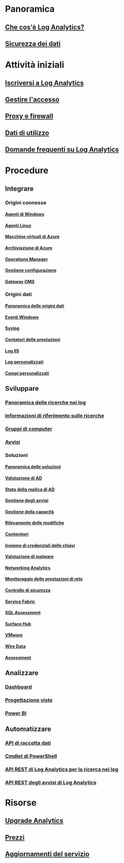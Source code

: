 # Panoramica
## [Che cos'è Log Analytics?](log-analytics-overview.md)
## [Sicurezza dei dati](log-analytics-security.md)

# Attività iniziali
## [Iscriversi a Log Analytics](log-analytics-get-started.md)
## [Gestire l'accesso](log-analytics-manage-access.md)
## [Proxy e firewall](log-analytics-proxy-firewall.md)
## [Dati di utilizzo](log-analytics-usage.md)
## [Domande frequenti su Log Analytics](log-analytics-faq.md)

# Procedure
## Integrare
### Origini connesse
#### [Agenti di Windows](log-analytics-windows-agents.md)
#### [Agenti Linux](log-analytics-linux-agents.md)
#### [Macchine virtuali di Azure](log-analytics-azure-vm-extension.md)
#### [Archiviazione di Azure](log-analytics-azure-storage.md)
#### [Operations Manager](log-analytics-om-agents.md)
#### [Gestione configurazione](log-analytics-sccm.md)
#### [Gateway OMS](log-analytics-oms-gateway.md)
### Origini dati
#### [Panoramica delle origini dati](log-analytics-data-sources.md)
#### [Eventi Windows](log-analytics-data-sources-windows-events.md)
#### [Syslog](log-analytics-data-sources-syslog.md)
#### [Contatori delle prestazioni](log-analytics-data-sources-performance-counters.md)
#### [Log IIS](log-analytics-data-sources-iis-logs.md)
#### [Log personalizzati](log-analytics-data-sources-custom-logs.md)
#### [Campi personalizzati](log-analytics-custom-fields.md)
## Sviluppare
### [Panoramica delle ricerche nei log](log-analytics-log-searches.md)
### [Informazioni di riferimento sulle ricerche](log-analytics-search-reference.md)
### [Gruppi di computer](log-analytics-computer-groups.md)
### [Avvisi](log-analytics-alerts.md)
### Soluzioni
#### [Panoramica delle soluzioni](log-analytics-add-solutions.md)
#### [Valutazione di AD](log-analytics-ad-assessment.md)
#### [Stato della replica di AD](log-analytics-ad-replication-status.md)
#### [Gestione degli avvisi](log-analytics-solution-alert-management.md)
#### [Gestione della capacità](log-analytics-capacity.md)
#### [Rilevamento delle modifiche](log-analytics-change-tracking.md)
#### [Contenitori](log-analytics-containers.md)
#### [Insieme di credenziali delle chiavi](log-analytics-azure-key-vault.md)
#### [Valutazione di malware](log-analytics-malware.md)
#### [Networking Analytics](log-analytics-azure-networking-analytics.md)
#### [Monitoraggio delle prestazioni di rete](log-analytics-network-performance-monitor.md)
#### [Controllo di sicurezza](../operations-management-suite/oms-security-getting-started.md?toc=%2fazure%2flog-analytics%2ftoc.json)
#### [Service Fabric](log-analytics-service-fabric.md)
#### [SQL Assessment](log-analytics-sql-assessment.md)
#### [Surface Hub](log-analytics-surface-hubs.md)
#### [VMware](log-analytics-vmware.md)
#### [Wire Data](log-analytics-wire-data.md)
#### [Assessment](log-analytics-scom-assessment.md)
## Analizzare
### [Dashboard](log-analytics-dashboards.md)
### [Progettazione viste](log-analytics-view-designer.md)
### [Power BI](log-analytics-powerbi.md)
## Automatizzare
### [API di raccolta dati](log-analytics-data-collector-api.md)
### [Cmdlet di PowerShell](log-analytics-powershell-workspace-configuration.md)
### [API REST di Log Analytics per la ricerca nei log](log-analytics-log-search-api.md)
### [API REST degli avvisi di Log Analytics](log-analytics-api-alerts.md)

# Risorse
## [Upgrade Analytics](https://technet.microsoft.com/itpro/windows/deploy/manage-windows-upgrades-with-upgrade-analytics)
## [Prezzi](https://azure.microsoft.com/pricing/details/log-analytics/)
## [Aggiornamenti del servizio](https://azure.microsoft.com/updates/?product=log-analytics)


<!--HONumber=Nov16_HO4-->


